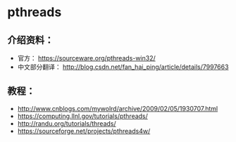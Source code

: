 # pthreads #


## 介绍资料： ##

- 官方： https://sourceware.org/pthreads-win32/
- 中文部分翻译：
http://blog.csdn.net/fan_hai_ping/article/details/7997663

## 教程： ##

- http://www.cnblogs.com/mywolrd/archive/2009/02/05/1930707.html
- https://computing.llnl.gov/tutorials/pthreads/
- http://randu.org/tutorials/threads/
- https://sourceforge.net/projects/pthreads4w/
